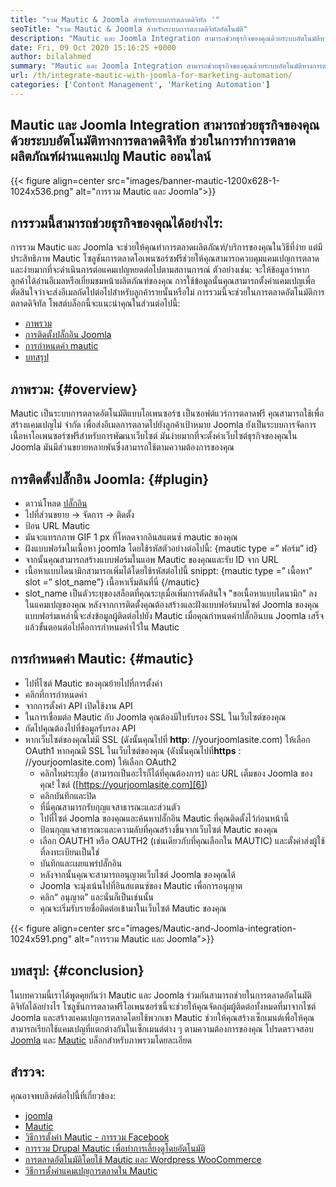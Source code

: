 ```yaml
---
title: "รวม Mautic & Joomla สำหรับระบบการตลาดดิจิทัล '" 
seoTitle: "รวม Mautic & Joomla สำหรับระบบการตลาดดิจิทัลอัตโนมัติ" 
description: "Mautic และ Joomla Integration สามารถช่วยธุรกิจของคุณด้วยระบบอัตโนมัติทางการตลาดดิจิทัล ช่วยในการตลาดผลิตภัณฑ์ผ่านแคมเปญ Mautic" 
date: Fri, 09 Oct 2020 15:16:25 +0000
author: bilalahmed
summary: "Mautic และ Joomla Integration สามารถช่วยธุรกิจของคุณด้วยระบบอัตโนมัติทางการตลาดดิจิทัล ช่วยในการทำการตลาดผลิตภัณฑ์ผ่านแคมเปญ Mautic ออนไลน์" 
url: /th/integrate-mautic-with-joomla-for-marketing-automation/
categories: ['Content Management', 'Marketing Automation']
---
```


## Mautic และ Joomla Integration สามารถช่วยธุรกิจของคุณด้วยระบบอัตโนมัติทางการตลาดดิจิทัล ช่วยในการทำการตลาดผลิตภัณฑ์ผ่านแคมเปญ Mautic ออนไลน์

{{< figure align=center src="images/banner-mautic-1200x628-1-1024x536.png" alt="การรวม Mautic และ Joomla">}}


## การรวมนี้สามารถช่วยธุรกิจของคุณได้อย่างไร:
การรวม Mautic และ Joomla จะช่วยให้คุณทำการตลาดผลิตภัณฑ์/บริการของคุณในวิธีที่ง่าย แต่มีประสิทธิภาพ Mautic โซลูชันการตลาดโอเพนซอร์ซฟรีช่วยให้คุณสามารถควบคุมแคมเปญการตลาดและง่ายมากที่จะดำเนินการต่อแคมเปญหยดต่อไปตามสถานการณ์ ตัวอย่างเช่น: จะให้ข้อมูลว่าหากลูกค้าได้อ่านอีเมลหรือเยี่ยมชมหน้าผลิตภัณฑ์ของคุณ การใช้ข้อมูลนั้นคุณสามารถตั้งค่าแคมเปญเพื่อตัดสินใจว่าจะส่งอีเมลถัดไปต่อไปสำหรับลูกค้ารายนั้นหรือไม่ การรวมนี้จะช่วยในการตลาดอัตโนมัติการตลาดดิจิทัล โพสต์บล็อกนี้จะแนะนำคุณในส่วนต่อไปนี้:
  * [ภาพรวม][1]
  * [การติดตั้งปลั๊กอิน Joomla][2]
  * [การกำหนดค่า mautic][3]
  * [บทสรุป][4]

## ภาพรวม: {#overview}

Mautic เป็นระบบการตลาดอัตโนมัติแบบโอเพนซอร์ซ เป็นซอฟต์แวร์การตลาดฟรี คุณสามารถใช้เพื่อสร้างแคมเปญไม่ จำกัด เพื่อส่งอีเมลการตลาดไปยังลูกค้าเป้าหมาย
Joomla ยังเป็นระบบการจัดการเนื้อหาโอเพนซอร์ซฟรีสำหรับการพัฒนาเว็บไซต์ มันง่ายมากที่จะตั้งค่าเว็บไซต์ธุรกิจของคุณใน Joomla มันมีส่วนขยายหลายพันซึ่งสามารถใช้ตามความต้องการของคุณ

## การติดตั้งปลั๊กอิน Joomla: {#plugin}

  * ดาวน์โหลด [ปลั๊กอิน][5]
  * ไปที่ส่วนขยาย -> จัดการ -> ติดตั้ง
  * ป้อน URL Mautic
  * มันจะแทรกภาพ GIF 1 px ที่โหลดจากอินสแตนซ์ mautic ของคุณ
  * ฝังแบบฟอร์มในเนื้อหา joomla โดยใช้รหัสตัวอย่างต่อไปนี้: {mautic type =” ฟอร์ม” id}
  * จากนั้นคุณสามารถสร้างแบบฟอร์มในแอพ Mautic ของคุณและรับ ID จาก URL
  * เนื้อหาแบบไดนามิกสามารถเพิ่มได้โดยใช้รหัสต่อไปนี้ snippt: {mautic type =” เนื้อหา” slot =” slot_name”} เนื้อหาเริ่มต้นที่นี่ {/mautic}
  * slot_name เป็นตัวระบุของสล็อตที่คุณระบุเมื่อเพิ่มการตัดสินใจ "ขอเนื้อหาแบบไดนามิก" ลงในแคมเปญของคุณ
หลังจากการติดตั้งคุณต้องสร้างและฝังแบบฟอร์มบนไซต์ Joomla ของคุณ แบบฟอร์มเหล่านี้จะส่งข้อมูลผู้ติดต่อไปยัง Mautic เมื่อคุณกำหนดค่าปลั๊กอินบน Joomla เสร็จแล้วขั้นตอนต่อไปคือการกำหนดค่าไว้ใน Mautic

## การกำหนดค่า Mautic: {#mautic}

  * ไปที่ไซต์ Mautic ของคุณย้ายไปที่การตั้งค่า
  * คลิกที่การกำหนดค่า
  * จากการตั้งค่า API เปิดใช้งาน API
  * ในการเชื่อมต่อ Mautic กับ Joomla คุณต้องมีใบรับรอง SSL ในเว็บไซต์ของคุณ
  * ถัดไปคุณต้องไปที่ข้อมูลรับรอง API
* หากเว็บไซต์ของคุณไม่มี SSL (ดังนั้นคุณไปที่ **http**: //yourjoomlasite.com) ให้เลือก OAuth1 หากคุณมี SSL ในเว็บไซต์ของคุณ (ดังนั้นคุณไปที่**https** : //yourjoomlasite.com) ให้เลือก OAuth2
  * คลิกใหม่ระบุชื่อ (สามารถเป็นอะไรก็ได้ที่คุณต้องการ) และ URL เต็มของ Joomla ของคุณ! ไซต์ ([https://yourjoomlasite.com][6])
  * คลิกบันทึกและปิด
  * ที่นี่คุณสามารถรับกุญแจสาธารณะและส่วนตัว
  * ไปที่ไซต์ Joomla ของคุณและค้นหาปลั๊กอิน Mautic ที่คุณติดตั้งไว้ก่อนหน้านี้
  * ป้อนกุญแจสาธารณะและความลับที่คุณสร้างขึ้นจากเว็บไซต์ Mautic ของคุณ
  * เลือก OAUTH1 หรือ OAUTH2 (เช่นเดียวกับที่คุณเลือกใน MAUTIC) และตั้งค่าส่งผู้ใช้ที่ลงทะเบียนเป็นใช่
  * บันทึกและเผยแพร่ปลั๊กอิน
  * หลังจากนั้นคุณจะสามารถอนุญาตเว็บไซต์ Joomla ของคุณได้
  * Joomla จะมุ่งเน้นไปที่อินสแตนซ์ของ Mautic เพื่อการอนุญาต
  * คลิก“ อนุญาต” และนั่นก็เป็นเช่นนั้น
  * คุณจะเริ่มรับรายชื่อติดต่อเข้ามาในเว็บไซต์ Mautic ของคุณ

{{< figure align=center src="images/Mautic-and-Joomla-integration-1024x591.png" alt="การรวม Mautic และ Joomla">}}


## บทสรุป: {#conclusion}

ในบทความนี้เราได้พูดคุยกันว่า Mautic และ Joomla ร่วมกันสามารถช่วยในการตลาดอัตโนมัติดิจิทัลได้อย่างไร โซลูชันการตลาดฟรีโอเพนซอร์ซนี้จะช่วยให้คุณจัดกลุ่มผู้ติดต่อทั้งหมดที่มาจากไซต์ Joomla และสร้างแคมเปญการตลาดโดยใช้พวกเขา Mautic ช่วยให้คุณสร้างเซ็กเมนต์เพื่อให้คุณสามารถเรียกใช้แคมเปญที่แตกต่างกันในเซ็กเมนต์ต่าง ๆ ตามความต้องการของคุณ โปรดตรวจสอบ [Joomla][7] และ [Mautic][8] บล็อกสำหรับภาพรวมโดยละเอียด

## สำรวจ:
คุณอาจพบลิงค์ต่อไปนี้ที่เกี่ยวข้อง:
  * [joomla][7]
  * [Mautic][8]
  * [วิธีการตั้งค่า Mautic - การรวม Facebook][9]
  * [การรวม Drupal Mautic เพื่อทำการเลี้ยงดูโดยอัตโนมัติ][10]
  * [การตลาดอัตโนมัติโดยใช้ Mautic และ Wordpress WooCommerce][11]
  * [วิธีการตั้งค่าแคมเปญการตลาดใน Mautic][12]



[1]: #overview
[2]: #plugin
[3]: #mautic
[4]: #conclusion
[5]: https://href.li/?https://extensions.joomla.org/extension/mautic/
[6]: https://href.li/?https://yourjoomlasite.com
[7]: https://products.containerize.com/content-management/joomla
[8]: https://products.containerize.com/marketing-automation/mautic
[9]: https://blog.containerize.com/marketing-automation/how-to-setup-mautic-facebook-integration/
[10]: https://blog.containerize.com/content-management/drupal-tutorial-automate-lead-growth-with-drupal-mautic/
[11]: https://blog.containerize.com/blogging/marketing-automation-using-mautic-and-wordpress-woocommerce/
[12]: https://blog.containerize.com/marketing-automation/how-to-setup-marketing-campaigns-using-mautic-campaign-builder/
